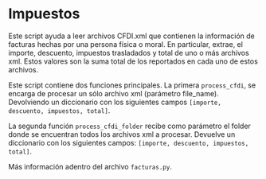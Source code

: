 # Impuestos

Este script ayuda a leer archivos CFDI.xml que contienen la
información de facturas hechas por una persona física o moral. En
particular, extrae, el importe, descuento, impuestos trasladados y
total de uno o más archivos xml. Estos valores son la suma total de
los reportados en cada uno de estos archivos.

Este script contiene dos funciones principales. La primera
`process_cfdi`, se encarga de procesar un sólo archivo xml (parámetro
file_name). Devolviendo un diccionario con los siguientes campos
`[importe, descuento, impuestos, total]`.

La segunda función `process_cfdi_folder` recibe como parámetro el
folder donde se encuentran todos los archivos xml a procesar. Devuelve
un diccionario con los siguientes campos: `[importe, descuento,
impuestos, total]`.

 Más información adentro del archivo `facturas.py`.
